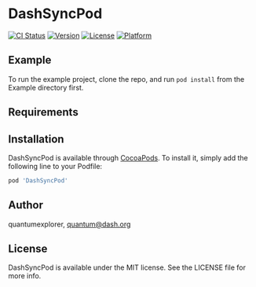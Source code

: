 # DashSyncPod

[![CI Status](http://img.shields.io/travis/quantumexplorer/DashSyncPod.svg?style=flat)](https://travis-ci.org/quantumexplorer/DashSyncPod)
[![Version](https://img.shields.io/cocoapods/v/DashSyncPod.svg?style=flat)](http://cocoapods.org/pods/DashSyncPod)
[![License](https://img.shields.io/cocoapods/l/DashSyncPod.svg?style=flat)](http://cocoapods.org/pods/DashSyncPod)
[![Platform](https://img.shields.io/cocoapods/p/DashSyncPod.svg?style=flat)](http://cocoapods.org/pods/DashSyncPod)

## Example

To run the example project, clone the repo, and run `pod install` from the Example directory first.

## Requirements

## Installation

DashSyncPod is available through [CocoaPods](http://cocoapods.org). To install
it, simply add the following line to your Podfile:

```ruby
pod 'DashSyncPod'
```

## Author

quantumexplorer, quantum@dash.org

## License

DashSyncPod is available under the MIT license. See the LICENSE file for more info.
